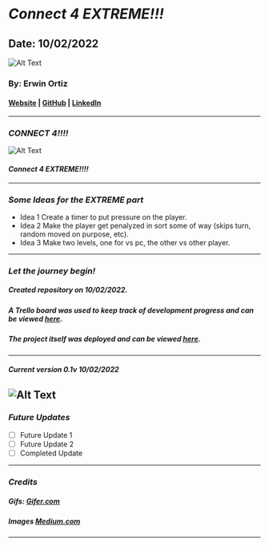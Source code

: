 # **_Connect 4 EXTREME!!!_**

## Date: 10/02/2022

![Alt Text](https://i.gifer.com/KbYJ.gif)

### By: Erwin Ortiz

#### [Website](https://github.com/eortiz65/Connect-4-EXTREME) | [GitHub](https://github.com/eortiz65) | [LinkedIn](https://www.linkedin.com/in/erwin-ortiz-54ab13141/)

---

### **_CONNECT 4!!!!_**

![Alt Text](https://miro.medium.com/max/1280/1*A5b630g96x9PrhwB9Mvf1w.png)

#### **_Connect 4 EXTREME!!!!_**

---

### **_Some Ideas for the EXTREME part_**

- Idea 1 Create a timer to put pressure on the player.
- Idea 2 Make the player get penalyzed in sort some of way (skips turn, random moved on purpose, etc).
- Idea 3 Make two levels, one for vs pc, the other vs other player.

---

### **_Let the journey begin!_**

##### Created repository on 10/02/2022.

##### A Trello board was used to keep track of development progress and can be viewed [here](https://trello.com/b/akfU60ao/connect-4-extreme).

##### The project itself was deployed and can be viewed [here](eortiz65-Connect-4.surge.sh).

---

##### Current version 0.1v 10/02/2022

## ![Alt Text](https://i.gifer.com/KbYJ.gif)

### **_Future Updates_**

- [ ] Future Update 1
- [ ] Future Update 2
- [ ] Completed Update

---

### **_Credits_**

##### Gifs: [Gifer.com](https://i.gifer.com/)

##### Images [Medium.com](https://miro.medium.com/)

---

